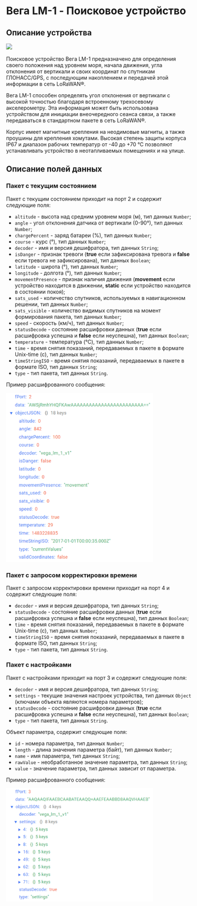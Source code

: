 # Вега LM-1 - Поисковое устройство


## Описание устройства
<img src="https://iotvega.com/content/ru/si/lm1/ava.png" width="400" />

Поисковое устройство Вега LM-1 предназначено для определения своего положения над уровнем моря, начала движения, угла отклонения от вертикали и своих координат по спутникам ГЛОНАСС/GPS, с последующим накоплением и передачей этой информации в сеть LoRaWAN®.

Вега LM-1 способен определять угол отклонения от вертикали с высокой точностью благодаря встроенному трехосевому акселерометру. Эта информация может быть использована устройством для инициации внеочередного сеанса связи, а также передаваться в стандартном пакете в сеть LoRaWAN®.

Корпус имеет магнитные крепления на неодимовые магниты, а также проушины для крепления хомутами. Высокая степень защиты корпуса IP67 и диапазон рабочих температур от -40 до +70 °С позволяют устанавливать устройство в неотапливаемых помещениях и на улице.


## Описание полей данных

### Пакет с текущим состоянием

Пакет с текущим состоянием приходит на порт 2 и содержит следующие поля:
- `altitude` - высота над средним уровнем моря (м), тип данных `Number`;
- `angle` - угол отклонения датчика от вертикали (0-90°), тип данных `Number`;
- `chargePercent` - заряд батареи (%), тип данных `Number`;
- `course` - курс (°), тип данных `Number`;
- `decoder` - имя и версия дешифратора, тип данных `String`;
- `isDanger` - признак тревоги (**true** если зафиксирована тревога и **false** если тревога не зафиксирована), тип данных `Boolean`;
- `latitude` - широта (°), тип данных `Number`;
- `longitude` - долгота (°), тип данных `Number`;
- `movementPresence` - признак наличия движения (**movement** если устройство находится в движении, **static** если устройство находится в состоянии покоя);
- `sats_used` - количество спутников, используемых в навигационном решении, тип данных `Number`;
- `sats_visible` - количество видимых спутников на момент формирования пакета, тип данных `Number`;
- `speed` - скорость (км/ч), тип данных `Number`;
- `statusDecode` - состояние расшифровки данных (**true** если расшифровка успешна и **false** если неуспешна), тип данных `Boolean`;
- `temperature` - температура (°С), тип данных `Number`;
- `time` - время снятия показаний, передаваемых в пакете в формате Unix-time (с), тип данных `Number`;
- `timeStringISO` - время снятия показаний, передаваемых в пакете в формате ISO, тип данных `String`;
- `type` - тип пакета, тип данных `String`.

Пример расшифрованного сообщения:

<img src="images/port2Message.png" width="400" />


### Пакет с запросом корректировки времени

Пакет с запросом корректировки времени приходит на порт 4 и содержит следующие поля:
- `decoder` - имя и версия дешифратора, тип данных `String`;
- `statusDecode` - состояние расшифровки данных (**true** если расшифровка успешна и **false** если неуспешна), тип данных `Boolean`;
- `time` - время снятия показаний, передаваемых в пакете в формате Unix-time (с), тип данных `Number`;
- `timeStringISO` - время снятия показаний, передаваемых в пакете в формате ISO, тип данных `String`;
- `type` - тип пакета, тип данных `String`.


### Пакет с настройками

Пакет с настройками приходит на порт 3 и содержит следующие поля:
- `decoder` - имя и версия дешифратора, тип данных `String`;
- `settings` - текущие значения настроек устройства, тип данных `Object` (ключами объекта являются номера параметров);
- `statusDecode` - состояние расшифровки данных (**true** если расшифровка успешна и **false** если неуспешна), тип данных `Boolean`;
- `type` - тип пакета, тип данных `String`.

Объект параметра, содержит следующие поля:
- `id` - номера параметра, тип данных `Number`;
- `length` - длина значения параметра (байт), тип данных `Number`;
- `name` - имя параметра, тип данных `String`;
- `rawValue` - необработанное значение параметра, тип данных `String`;
- `value` - значение параметра, тип данных зависит от параметра.

Пример расшифрованного сообщения:

<img src="images/port3Message.png" width="400" />